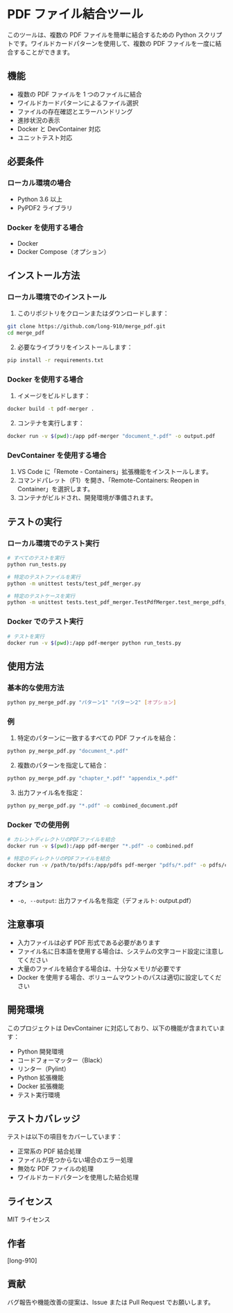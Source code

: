 # PDF ファイル結合ツール

このツールは、複数の PDF ファイルを簡単に結合するための Python スクリプトです。ワイルドカードパターンを使用して、複数の PDF ファイルを一度に結合することができます。

## 機能

- 複数の PDF ファイルを 1 つのファイルに結合
- ワイルドカードパターンによるファイル選択
- ファイルの存在確認とエラーハンドリング
- 進捗状況の表示
- Docker と DevContainer 対応
- ユニットテスト対応

## 必要条件

### ローカル環境の場合

- Python 3.6 以上
- PyPDF2 ライブラリ

### Docker を使用する場合

- Docker
- Docker Compose（オプション）

## インストール方法

### ローカル環境でのインストール

1. このリポジトリをクローンまたはダウンロードします：

```bash
git clone https://github.com/long-910/merge_pdf.git
cd merge_pdf
```

2. 必要なライブラリをインストールします：

```bash
pip install -r requirements.txt
```

### Docker を使用する場合

1. イメージをビルドします：

```bash
docker build -t pdf-merger .
```

2. コンテナを実行します：

```bash
docker run -v $(pwd):/app pdf-merger "document_*.pdf" -o output.pdf
```

### DevContainer を使用する場合

1. VS Code に「Remote - Containers」拡張機能をインストールします。
2. コマンドパレット（F1）を開き、「Remote-Containers: Reopen in Container」を選択します。
3. コンテナがビルドされ、開発環境が準備されます。

## テストの実行

### ローカル環境でのテスト実行

```bash
# すべてのテストを実行
python run_tests.py

# 特定のテストファイルを実行
python -m unittest tests/test_pdf_merger.py

# 特定のテストケースを実行
python -m unittest tests.test_pdf_merger.TestPdfMerger.test_merge_pdfs_success
```

### Docker でのテスト実行

```bash
# テストを実行
docker run -v $(pwd):/app pdf-merger python run_tests.py
```

## 使用方法

### 基本的な使用方法

```bash
python py_merge_pdf.py "パターン1" "パターン2" [オプション]
```

### 例

1. 特定のパターンに一致するすべての PDF ファイルを結合：

```bash
python py_merge_pdf.py "document_*.pdf"
```

2. 複数のパターンを指定して結合：

```bash
python py_merge_pdf.py "chapter_*.pdf" "appendix_*.pdf"
```

3. 出力ファイル名を指定：

```bash
python py_merge_pdf.py "*.pdf" -o combined_document.pdf
```

### Docker での使用例

```bash
# カレントディレクトリのPDFファイルを結合
docker run -v $(pwd):/app pdf-merger "*.pdf" -o combined.pdf

# 特定のディレクトリのPDFファイルを結合
docker run -v /path/to/pdfs:/app/pdfs pdf-merger "pdfs/*.pdf" -o pdfs/combined.pdf
```

### オプション

- `-o, --output`: 出力ファイル名を指定（デフォルト: output.pdf）

## 注意事項

- 入力ファイルは必ず PDF 形式である必要があります
- ファイル名に日本語を使用する場合は、システムの文字コード設定に注意してください
- 大量のファイルを結合する場合は、十分なメモリが必要です
- Docker を使用する場合、ボリュームマウントのパスは適切に設定してください

## 開発環境

このプロジェクトは DevContainer に対応しており、以下の機能が含まれています：

- Python 開発環境
- コードフォーマッター（Black）
- リンター（Pylint）
- Python 拡張機能
- Docker 拡張機能
- テスト実行環境

## テストカバレッジ

テストは以下の項目をカバーしています：

- 正常系の PDF 結合処理
- ファイルが見つからない場合のエラー処理
- 無効な PDF ファイルの処理
- ワイルドカードパターンを使用した結合処理

## ライセンス

MIT ライセンス

## 作者

[long-910]

## 貢献

バグ報告や機能改善の提案は、Issue または Pull Request でお願いします。

